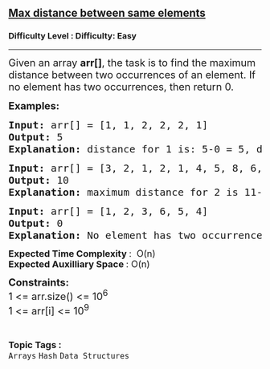 <h2><a href="https://www.geeksforgeeks.org/problems/max-distance-between-same-elements/1&selectedLang=python3">Max distance between same elements</a></h2><h3>Difficulty Level : Difficulty: Easy</h3><hr><div class="problems_problem_content__Xm_eO"><p><span style="font-size: 20px;">Given an array <strong>arr[]</strong>, the task is to find the maximum distance between two occurrences of an element. If no element has two occurrences, then return 0.</span></p>
<p><span style="font-size: 20px;"><strong>Examples:</strong></span></p>
<pre><span style="font-size: 20px;"><strong>Input: </strong></span><span style="font-size: 20px;">arr[] = [1, 1, 2, 2, 2, 1]</span>
<span style="font-size: 20px;"><strong>Output: </strong>5</span>
<span style="font-size: 20px;"><strong>Explanation: </strong>distance for 1 is: 5-0 = 5, distance for 2 is : 4-2 = 2, So max distance is 5.</span></pre>
<pre><span style="font-size: 20px;"><strong>Input: </strong>arr[] = [3, 2, 1, 2, 1, 4, 5, 8, 6, 7, 4, 2]</span>
<span style="font-size: 20px;"><strong>Output: </strong>10</span>
<span style="font-size: 20px;"><strong>Explanation: </strong></span><span style="font-size: 20px;">maximum distance for 2 is 11-1 = 10, maximum distance for 1 is 4-2 = 2 ,maximum distance for 4 is 10-5 = 5, So max distance is 10.<br></span></pre>
<pre><strong><span style="font-size: 20px;">Input: </span></strong><span style="font-size: 20px;">arr[] = [1, 2, 3, 6, 5, 4]<br><strong>Output: </strong>0<br><strong>Explanation: </strong>No element has two occurrences, so maximum distance = 0.<br></span></pre>
<p><span style="font-size: 18px;"><strong>Expected Time Complexity </strong>:&nbsp; O(n)<br><strong>Expected Auxilliary Space </strong>: O(n)</span></p>
<p><span style="font-size: 20px;"><strong>Constraints:<br></strong></span><span style="font-size: 20px;">1 &lt;= arr.size() &lt;= 10<sup>6</sup><br>1 &lt;= arr[i] &lt;= 10<sup>9</sup></span></p></div><br><p><span style=font-size:18px><strong>Topic Tags : </strong><br><code>Arrays</code>&nbsp;<code>Hash</code>&nbsp;<code>Data Structures</code>&nbsp;